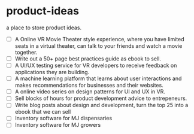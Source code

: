 # product-ideas
a place to store product ideas.

- [ ] A Online VR Movie Theater style experience, where you have limited seats in a virtual theater, can talk to your friends and watch a movie together.  
- [ ] Write out a 50+ page best practices guide as ebook to sell. 
- [ ] A UI/UX testing service for VR developers to receive feedback on applications they are building.
- [ ] A machine learning platform that learns about user interactions and makes recommendations for businesses and their websites.  
- [ ] A online video series on design patterns for UI and UX in VR.  
- [ ] Sell blocks of hours for product development advice to entrepeneurs.   
- [ ] Write blog posts about design and development, turn the top 25 into a ebook that we can sell  
- [ ] Inventory software for MJ dispensaries  
- [ ] Inventory software for MJ growers  
